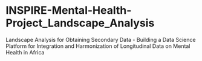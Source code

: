 # INSPIRE-Mental-Health-Project_Landscape_Analysis
Landscape Analysis for Obtaining Secondary Data - Building a Data Science Platform for Integration and Harmonization of Longitudinal Data on Mental Health in Africa
